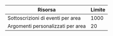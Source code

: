 | Risorsa | Limite |
| --- | --- |
| Sottoscrizioni di eventi per area |1000 |
| Argomenti personalizzati per area |20 |